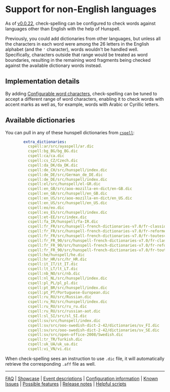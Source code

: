 # Support for non-English languages

As of [v0.0.22](https://github.com/check-spelling/check-spelling/releases/tag/v0.0.22), check-spelling can be configured to check words against languages other than English with the help of Hunspell.

Previously, you could add dictionaries from other languages, but unless all the characters in each word were among the 26 letters in the English alphabet (and the `'` character), words wouldn't be handled well. Specifically, characters outside that range would be treated as word boundaries, resulting in the remaining word fragments being checked against the available dictionary words instead.

## Implementation details

By adding [Configurable word characters](./Feature:-Configurable-word-characters.md), check-spelling can be tuned to accept a different range of word characters, enabling it to check words with accent marks as well as, for example, words with Arabic or Cyrillic letters.

## Available dictionaries

You can pull in any of these hunspell dictionaries from [`cspell`](https://github.com/check-spelling/cspell-dicts/tree/main-condensed/dictionaries):

```yaml
        extra_dictionaries:
          cspell:ar/src/ayaspell/ar.dic
          cspell:bg_BG/bg_BG.dic
          cspell:ca/ca.dic
          cspell:cs_CZ/Czech.dic
          cspell:da_DK/da_DK.dic
          cspell:de_CH/src/hunspell/index.dic
          cspell:de_DE/src/German_de_DE.dic
          cspell:de_DE/src/hunspell/index.dic
          cspell:el/src/hunspell/el-GR.dic
          cspell:en_GB/src/aoo-mozilla-en-dict/en-GB.dic
          cspell:en_GB/src/hunspell/en_GB.dic
          cspell:en_US/src/aoo-mozilla-en-dict/en_US.dic
          cspell:en_US/src/hunspell/en_US.dic
          cspell:eo/eo.dic
          cspell:es_ES/src/hunspell/index.dic
          cspell:et-EE/src/index.dic
          cspell:fa_IR/hunspell/fa-IR.dic
          cspell:fr_FR/src/hunspell-french-dictionaries-v7.0/fr-classique.dic
          cspell:fr_FR/src/hunspell-french-dictionaries-v7.0/fr-reforme1990.dic
          cspell:fr_FR/src/hunspell-french-dictionaries-v7.0/fr-toutesvariantes.dic
          cspell:fr_FR_90/src/hunspell-french-dictionaries-v7.0/fr-classique.dic
          cspell:fr_FR_90/src/hunspell-french-dictionaries-v7.0/fr-reforme1990.dic
          cspell:fr_FR_90/src/hunspell-french-dictionaries-v7.0/fr-toutesvariantes.dic
          cspell:he/hunspell/he.dic
          cspell:hr_HR/src/hr_HR.dic
          cspell:it_IT/it_IT.dic
          cspell:lt_LT/lt_LT.dic
          cspell:nb_NO/src/nb.dic
          cspell:nl_NL/src/hunspell/index.dic
          cspell:pl_PL/pl_pl.dic
          cspell:pt_BR/src/hunspell/index.dic
          cspell:pt_PT/Portuguese-European.dic
          cspell:ru_RU/src/Russian.dic
          cspell:ru_RU/src/hunspell/index.dic
          cspell:ru_RU/src/ru_ru.dic
          cspell:ru_RU/src/russian-aot.dic
          cspell:sl_SI/src/sl_SI.dic
          cspell:sv/src/hunspell/index.dic
          cspell:sv/src/ooo-swedish-dict-2-42/dictionaries/sv_FI.dic
          cspell:sv/src/ooo-swedish-dict-2-42/dictionaries/sv_SE.dic
          cspell:sv/src/open-office-2008/Swedish.dic
          cspell:tr_TR/Turkish.dic
          cspell:uk_UA/uk_ua.dic
          cspell:vi_VN/vi.dic
```

When check-spelling sees an instruction to use `.dic` file, it will automatically retrieve the corresponding `.aff` file as well.

---
[FAQ](FAQ.md) | [Showcase](Showcase.md) | [Event descriptions](Event-descriptions.md) | [Configuration information](Configuration-information.md) | [Known Issues](Known-Issues.md) | [Possible features](Possible-features.md) | [Release notes](Release-notes.md) | [Helpful scripts](Helpful-scripts.md)
